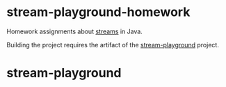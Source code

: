 stream-playground-homework
==========================

Homework assignments about [streams](https://docs.oracle.com/en/java/javase/11/docs/api/java.base/java/util/stream/package-summary.html) in Java.

Building the project requires the artifact of the [stream-playground](https://github.com/INBPM0420/stream-playground) project.
# stream-playground

